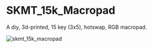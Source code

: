 # SKMT_15k_Macropad

A diy, 3d-printed, 15 key (3x5), hotswap, RGB macropad.

![skmt_15k_macropad](https://imgur.com/Sl6t4Lm)
